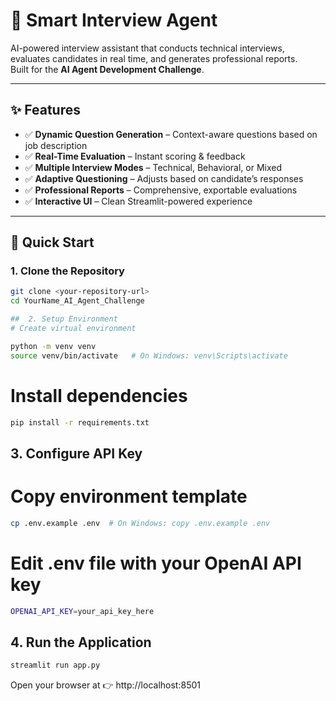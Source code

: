 # 🤖 Smart Interview Agent

AI-powered interview assistant that conducts technical interviews, evaluates candidates in real time, and generates professional reports.  
Built for the **AI Agent Development Challenge**.

---

## ✨ Features

- ✅ **Dynamic Question Generation** – Context-aware questions based on job description  
- ✅ **Real-Time Evaluation** – Instant scoring & feedback  
- ✅ **Multiple Interview Modes** – Technical, Behavioral, or Mixed  
- ✅ **Adaptive Questioning** – Adjusts based on candidate’s responses  
- ✅ **Professional Reports** – Comprehensive, exportable evaluations  
- ✅ **Interactive UI** – Clean Streamlit-powered experience  

---

## 🚀 Quick Start

### 1. Clone the Repository
```bash
git clone <your-repository-url>
cd YourName_AI_Agent_Challenge
```
```bash
##  2. Setup Environment
# Create virtual environment

python -m venv venv
source venv/bin/activate   # On Windows: venv\Scripts\activate
```

# Install dependencies
```bash
pip install -r requirements.txt
```

## 3. Configure API Key
# Copy environment template
```bash
cp .env.example .env  # On Windows: copy .env.example .env
```

# Edit .env file with your OpenAI API key
```bash
OPENAI_API_KEY=your_api_key_here
```
## 4. Run the Application
```bash
streamlit run app.py
```

Open your browser at 👉 http://localhost:8501



